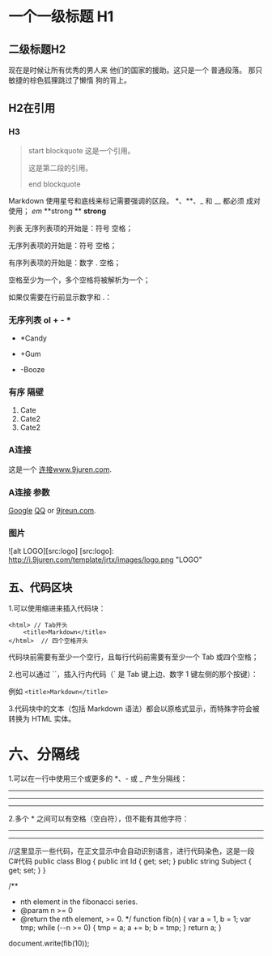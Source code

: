 一个一级标题 H1
====================
二级标题H2
---------------------
现在是时候让所有优秀的男人来
他们的国家的援助。这只是一个
普通段落。
那只敏捷的棕色狐狸跳过了懒惰
狗的背上。
## H2在引用
### H3

>start blockquote 这是一个引用。
>
>这是第二段的引用。
>
>end blockquote

Markdown 使用星号和底线来标记需要强调的区段。
*、**、_ 和 __ 都必须 成对使用；
*em*
**strong **
__strong__

列表 无序列表项的开始是：符号 空格；

无序列表项的开始是：符号 空格；

有序列表项的开始是：数字 . 空格；

空格至少为一个，多个空格将被解析为一个；

如果仅需要在行前显示数字和 .：

### 无序列表 ol + - *
* *Candy
+ +Gum
- -Booze


### 有序 隔壁
1. Cate
2. Cate2
2. Cate2

### A连接
这是一个 [连接www.9juren.com](http://www.9jruen.com/ "这里是标题").

### A连接 参数
[Google][1] [QQ][2] or [9jreun.com][9juren].

[1]: http://google.com.hk/ "Google"
[2]: http://qq.com/ "QQ"
[9juren]: http://www.9juren.com/ "具人同行"

### 图片

![alt LOGO][src:logo]
[src:logo]: http://i.9juren.com/template/jrtx/images/logo.png "LOGO"



五、代码区块
------------

1.可以使用缩进来插入代码块：

	<html> // Tab开头
		<title>Markdown</title>
    </html>  // 四个空格开头

代码块前需要有至少一个空行，且每行代码前需要有至少一个 Tab 或四个空格；

2.也可以通过 \`\`，插入行内代码（` 是 Tab 键上边、数字 1 键左侧的那个按键）：

例如 `<title>Markdown</title>`

3.代码块中的文本（包括 Markdown 语法）都会以原格式显示，而特殊字符会被转换为 HTML 实体。

六、分隔线
=======

1.可以在一行中使用三个或更多的 \*、\- 或 \_ 产生分隔线：

***
------
___

2.多个 \* 之间可以有空格（空白符），但不能有其他字符：

*	* *
- - -


//这里显示一些代码，在正文显示中会自动识别语言，进行代码染色，这是一段C#代码
public class Blog
{
     public int Id { get; set; }
     public string Subject { get; set; }
}


/**
 * nth element in the fibonacci series.
 * @param n >= 0
 * @return the nth element, >= 0.
 */
function fib(n) {
    var a = 1, b = 1;
    var tmp;
    while (--n >= 0) {
        tmp = a;
        a += b;
       b = tmp;
    }
    return a;
}

document.write(fib(10));